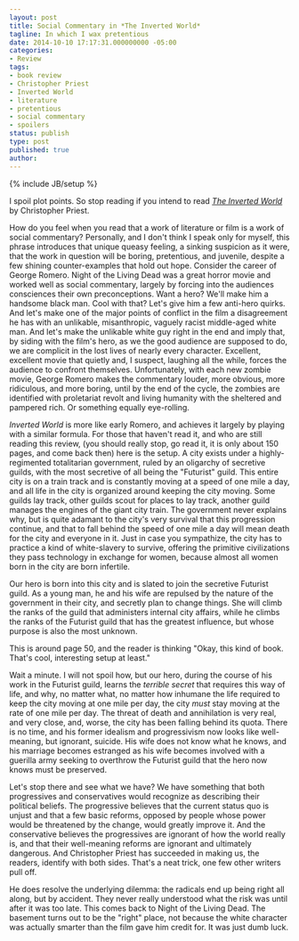 ```yaml
---
layout: post
title: Social Commentary in *The Inverted World*
tagline: In which I wax pretentious
date: 2014-10-10 17:17:31.000000000 -05:00
categories:
- Review
tags:
- book review
- Christopher Priest
- Inverted World
- literature
- pretentious
- social commentary
- spoilers
status: publish
type: post
published: true
author: 
---
```


{% include JB/setup %}

I spoil plot points. So stop reading if you intend to read [*The Inverted World*](http://www.amazon.com/Inverted-World-Review-Books-Classics/dp/1590172698) by Christopher Priest. 

How do you feel when you read that a work of literature or film is a work of social commentary?  Personally, and I don't think I speak only for myself, this phrase introduces that unique queasy feeling, a sinking suspicion as it were, that the work in question will be boring, pretentious, and juvenile, despite a few shining counter-examples that hold out hope. Consider the career of George Romero. Night of the Living Dead was a great horror movie and worked well as social commentary, largely by forcing into the audiences consciences their own preconceptions. Want a hero? We'll make him a handsome black man. Cool with that? Let's give him a few anti-hero quirks. And let's make one of the major points of conflict in the film a disagreement he has with an unlikable, misanthropic, vaguely racist middle-aged white man. And let's make the unlikable white guy right in the end and imply that, by siding with the film's hero, as we the good audience are supposed to do, we are complicit in the lost lives of nearly every character. Excellent, excellent movie that quietly and, I suspect, laughing all the while, forces the audience to confront themselves. Unfortunately, with each new zombie movie, George Romero makes the commentary louder, more obvious, more ridiculous, and more boring, until by the end of the cycle, the zombies are identified with proletariat revolt and living humanity with the sheltered and pampered rich. Or something equally eye-rolling. 
<!-- more -->

*Inverted World* is more like early Romero, and achieves it largely by playing with a similar formula. For those that haven't read it, and who are still reading this review, (you should really stop, go read it, it is only about 150 pages, and come back then) here is the setup. A city exists under a highly-regimented totalitarian government, ruled by an oligarchy of secretive guilds, with the most secretive of all being the "Futurist" guild. This entire city is on a train track and is constantly moving at a speed of one mile a day, and all life in the city is organized around keeping the city moving. Some guilds lay track, other guilds scout for places to lay track, another guild manages the engines of the giant city train. The government never explains why, but is quite adamant to the city's very survival that this progression continue, and that to fall behind the speed of one mile a day will mean death for the city and everyone in it. Just in case you sympathize, the city has to practice a kind of white-slavery to survive, offering the primitive civilizations they pass technology in exchange for women, because almost all women born in the city are born infertile. 

Our hero is born into this city and is slated to join the secretive Futurist guild. As a young man, he and his wife are repulsed by the nature of the government in their city, and secretly plan to change things. She will climb the ranks of the guild that administers internal city affairs, while he climbs the ranks of the Futurist guild that has the greatest influence, but whose purpose is also the most unknown. 

This is around page 50, and the reader is thinking "Okay, this kind of book. That's cool, interesting setup at least." 

Wait a minute. I will not spoil how, but our hero, during the course of his work in the Futurist guild, learns the *terrible secret* that requires this way of life, and why, no matter what, no matter how inhumane the life required to keep the city moving at one mile per day, the city *must* stay moving at the rate of one mile per day. The threat of death and annihilation is very real, and very close, and, worse, the city has been falling behind its quota. There is no time, and his former idealism and progressivism now looks like well-meaning, but ignorant, suicide. His wife does not know what he knows, and his marriage becomes estranged as his wife becomes involved with a guerilla army seeking to overthrow the Futurist guild that the hero now knows must be preserved. 

Let's stop there and see what we have? We have something that both progressives and conservatives would recognize as describing their political beliefs. The progressive believes that the current status quo is unjust and that a few basic reforms, opposed by people whose power would be threatened by the change, would greatly improve it. And the conservative believes the progressives are ignorant of how the world really is, and that their well-meaning reforms are ignorant and ultimately dangerous. And Christopher Priest has succeeded in making us, the readers, identify with both sides. That's a neat trick, one few other writers pull off. 

He does resolve the underlying dilemma: the radicals end up being right all along, but by accident. They never really understood what the risk was until after it was too late.  This comes back to Night of the Living Dead. The basement turns out to be the "right" place, not because the white character was actually smarter than the film gave him credit for. It was just dumb luck. 
